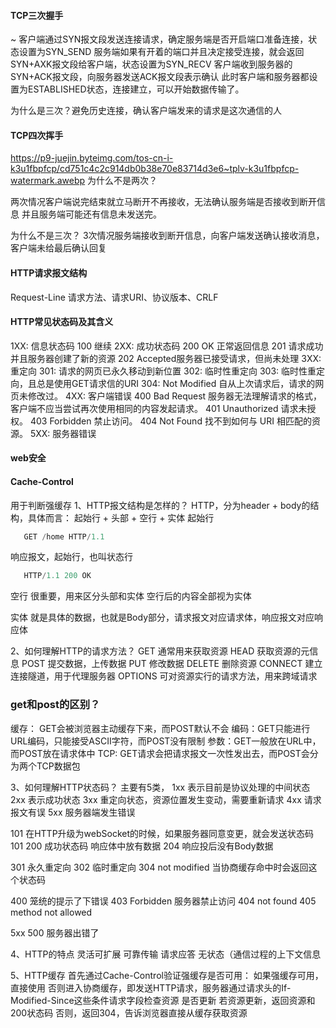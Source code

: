 <!--
 * @Descripttion: 
 * @Author: ZJ
 * @Date: 2022-02-18 10:58:41
 * @LastEditors: ZJ
 * @LastEditTime: 2022-03-06 17:15:23
-->
#### TCP三次握手
~ 客户端通过SYN报文段发送连接请求，确定服务端是否开启端口准备连接，状态设置为SYN_SEND
服务端如果有开着的端口并且决定接受连接，就会返回SYN+AXK报文段给客户端，状态设置为SYN_RECV
客户端收到服务器的SYN+ACK报文段，向服务器发送ACK报文段表示确认
此时客户端和服务器都设置为ESTABLISHED状态，连接建立，可以开始数据传输了。


为什么是三次？避免历史连接，确认客户端发来的请求是这次通信的人

#### TCP四次挥手

https://p9-juejin.byteimg.com/tos-cn-i-k3u1fbpfcp/cd751c4c2c914db0b38e70e83714d3e6~tplv-k3u1fbpfcp-watermark.awebp
为什么不是两次？

两次情况客户端说完结束就立马断开不再接收，无法确认服务端是否接收到断开信息
并且服务端可能还有信息未发送完。

为什么不是三次？
3次情况服务端接收到断开信息，向客户端发送确认接收消息，客户端未给最后确认回复


#### HTTP请求报文结构

Request-Line   请求方法、请求URI、协议版本、CRLF

#### HTTP常见状态码及其含义
1XX: 信息状态码
100 继续
2XX: 成功状态码
200 OK 正常返回信息
201 请求成功并且服务器创建了新的资源
202 Accepted服务器已接受请求，但尚未处理
3XX: 重定向
301: 请求的网页已永久移动到新位置
302: 临时性重定向
303: 临时性重定向，且总是使用GET请求信的URI
304: Not Modified 自从上次请求后，请求的网页未修改过。
4XX: 客户端错误
400 Bad Request 服务器无法理解请求的格式，客户端不应当尝试再次使用相同的内容发起请求。
401 Unauthorized 请求未授权。
403 Forbidden 禁止访问。
404 Not Found 找不到如何与 URI 相匹配的资源。
5XX: 服务器错误

#### web安全

#### Cache-Control
用于判断强缓存
1、HTTP报文结构是怎样的？
HTTP，分为header + body的结构，具体而言：
起始行 + 头部 + 空行 + 实体
起始行
```js
   GET /home HTTP/1.1
```

响应报文，起始行，也叫状态行
```js
   HTTP/1.1 200 OK
```

空行
很重要，用来区分头部和实体
空行后的内容全部视为实体

实体
就是具体的数据，也就是Body部分，请求报文对应请求体，响应报文对应响应体

2、如何理解HTTP的请求方法？
GET 通常用来获取资源
HEAD 获取资源的元信息
POST 提交数据，上传数据
PUT 修改数据
DELETE 删除资源
CONNECT 建立连接隧道，用于代理服务器
OPTIONS 可对资源实行的请求方法，用来跨域请求

### get和post的区别？
缓存： GET会被浏览器主动缓存下来，而POST默认不会
编码：GET只能进行URL编码，只能接受ASCII字符，而POST没有限制
参数：GET一般放在URL中，而POST放在请求体中
TCP: GET请求会把请求报文一次性发出去，而POST会分为两个TCP数据包

3、如何理解HTTP状态码？
主要有5类，
1xx 表示目前是协议处理的中间状态
2xx 表示成功状态
3xx 重定向状态，资源位置发生变动，需要重新请求
4xx 请求报文有误
5xx 服务器端发生错误

101 在HTTP升级为webSocket的时候，如果服务器同意变更，就会发送状态码101
200 成功状态码 响应体中放有数据
204 响应投后没有Body数据

301  永久重定向
302  临时重定向
304  not modified 当协商缓存命中时会返回这个状态码

400 笼统的提示了下错误
403 Forbidden 服务器禁止访问
404 not found
405 method not allowed

5xx
500 服务器出错了

4、HTTP的特点
灵活可扩展  可靠传输   请求应答  无状态（通信过程的上下文信息


5、HTTP缓存
首先通过Cache-Control验证强缓存是否可用：
如果强缓存可用，直接使用
否则进入协商缓存，即发送HTTP请求，服务器通过请求头的If-Modified-Since这些条件请求字段检查资源
是否更新
若资源更新，返回资源和200状态码
否则，返回304，告诉浏览器直接从缓存获取资源




